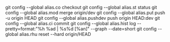 git config --global alias.co checkout
git config --global alias.st status
git config --global alias.mod merge origin/dev
git config --global alias.put push -u origin HEAD
git config --global alias.pushdev push origin HEAD:dev
git config --global alias.ci commit
git config --global alias.hist log --pretty=format:"%h %ad | %s%d [%an]" --graph --date=short
git config --global alias.rhu reset --hard origin/HEAD
